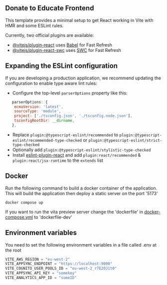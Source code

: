 ## Donate to Educate Frontend

This template provides a minimal setup to get React working in Vite with HMR and some ESLint rules.

Currently, two official plugins are available:

- [@vitejs/plugin-react](https://github.com/vitejs/vite-plugin-react/blob/main/packages/plugin-react/README.md) uses [Babel](https://babeljs.io/) for Fast Refresh
- [@vitejs/plugin-react-swc](https://github.com/vitejs/vite-plugin-react-swc) uses [SWC](https://swc.rs/) for Fast Refresh

## Expanding the ESLint configuration

If you are developing a production application, we recommend updating the configuration to enable type aware lint rules:

- Configure the top-level `parserOptions` property like this:

```js
   parserOptions: {
    ecmaVersion: 'latest',
    sourceType: 'module',
    project: ['./tsconfig.json', './tsconfig.node.json'],
    tsconfigRootDir: __dirname,
   },
```

- Replace `plugin:@typescript-eslint/recommended` to `plugin:@typescript-eslint/recommended-type-checked` or `plugin:@typescript-eslint/strict-type-checked`
- Optionally add `plugin:@typescript-eslint/stylistic-type-checked`
- Install [eslint-plugin-react](https://github.com/jsx-eslint/eslint-plugin-react) and add `plugin:react/recommended` & `plugin:react/jsx-runtime` to the `extends` list

## Docker

Run the following command to build a docker container of the application. This will build the application then deploy a static server on the port '5173'

```cli
docker compose up
```

If you want to run the vita preview server change the 'dockerfile' in [docker-compose.yml](./docker-compose.yml) to 'dockerfile-dev'

## Environment variables

You need to set the following environment variables in a file called .env at the root

```JavaScript
VITE_AWS_REGION = "eu-west-2"
VITE_APPSYNC_ENDPOINT = "https://localhost:9000"
VITE_COGNITO_USER_POOLS_ID = "eu-west-2_r7E2OJ1t0"
VITE_APPSYNC_API_KEY = "somekey"
VITE_ANALYTICS_APP_ID = "someID"
```
